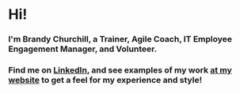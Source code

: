 # Hi!

### I'm Brandy Churchill, a Trainer, Agile Coach, IT Employee Engagement Manager, and Volunteer.

### Find me on [LinkedIn](http://linkedin.com/in/brandychurchill), and see examples of my work [at my website](https://sites.google.com/view/brandychurchill) to get a feel for my experience and style!
